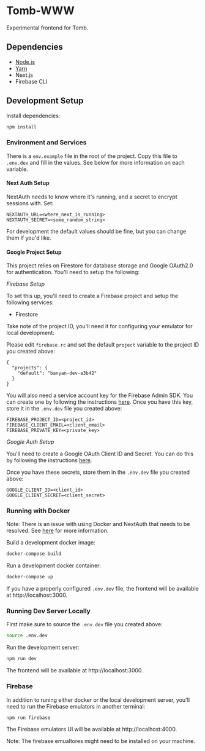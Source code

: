 # Tomb-WWW

Experimental frontend for Tomb.

## Dependencies

- [Node.js](https://nodejs.org/en/)
- [Yarn](https://yarnpkg.com/)
- Next.js
- Firebase CLI

## Development Setup

Install dependencies:

```bash
npm install
```

### Environment and Services

There is a `env.example` file in the root of the project. Copy this file to `.env.dev` and fill in the values. See below for more information on each variable.

#### **Next Auth Setup**

NextAuth needs to know where it's running, and a secret to encrypt sessions with. Set:

```
NEXTAUTH_URL=<where_next_is_running>
NEXTAUTH_SECRET=<some_random_string>
```

For development the default values should be fine, but you can change them if you'd like.

#### **Google Project Setup**

This project relies on Firestore for database storage and Google OAuth2.0 for authentication. You'll need to setup the following:

_Firebase Setup_

To set this up, you'll need to create a Firebase project and setup the following services:

- Firestore

Take note of the project ID, you'll need it for configuring your emulator for local development:

Please edit `firebase.rc` and set the default `project` variable to the project ID you created above:

```
{
  "projects": {
    "default": "banyan-dev-a3b42"
  }
}
```

You will also need a service account key for the Firebase Admin SDK. You can create one by following the instructions [here](https://firebase.google.com/docs/admin/setup#initialize-sdk). Once you have this key, store it in the `.env.dev` file you created above:

```
FIREBASE_PROJECT_ID=<project_id>
FIREBASE_CLIENT_EMAIL=<client_email>
FIREBASE_PRIVATE_KEY=<private_key>
```

_Google Auth Setup_

You'll need to create a Google OAuth Client ID and Secret. You can do this by following the instructions [here](https://next-auth.js.org/providers/google).

Once you have these secrets, store them in the `.env.dev` file you created above:

```
GOOGLE_CLIENT_ID=<client_id>
GOOGLE_CLIENT_SECRET=<client_secret>
```

### Running with Docker

Note: There is an issue with using Docker and NextAuth that needs to be resolved. See [here](https://github.com/nextauthjs/next-auth/issues/3202) for more information.

Build a development docker image:

```bash
docker-compose build
```

Run a development docker container:

```bash
docker-compose up
```

If you have a properly configured `.env.dev` file, the frontend will be available at http://localhost:3000.

### Running Dev Server Locally

First make sure to source the `.env.dev` file you created above:

```bash
source .env.dev
```

Run the development server:

```bash
npm run dev
```

The frontend will be available at http://localhost:3000.

### Firebase

In addition to runing either docker or the local development server, you'll need to
run the Firebase emulators in another terminal:

```bash
npm run firebase
```

The Firebase emulators UI will be available at http://localhost:4000.

Note: The firebase emualtores might need to be installed on your machine.

